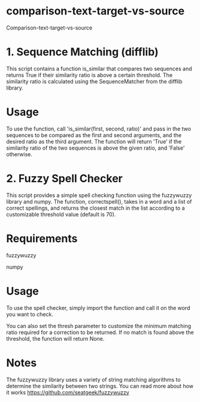 # comparison-text-target-vs-source
Comparison-text-target-vs-source

# 1. Sequence Matching (difflib)
This script contains a function is_similar that compares two sequences and returns True if their similarity ratio is above a certain threshold. The similarity ratio is calculated using the SequenceMatcher from the difflib library.

# Usage
To use the function, call 'is_similar(first, second, ratio)' and pass in the two sequences to be compared as the first and second arguments, and the desired ratio as the third argument. The function will return 'True' if the similarity ratio of the two sequences is above the given ratio, and 'False' otherwise.


# 2. Fuzzy Spell Checker
This script provides a simple spell checking function using the fuzzywuzzy library and numpy. The function, correctspell(), takes in a word and a list of correct spellings, and returns the closest match in the list according to a customizable threshold value (default is 70).

# Requirements
  
  fuzzywuzzy
  
  numpy

# Usage

To use the spell checker, simply import the function and call it on the word you want to check. 

You can also set the thresh parameter to customize the minimum matching ratio required for a correction to be returned. If no match is found above the threshold, the function will return None.

# Notes

The fuzzywuzzy library uses a variety of string matching algorithms to determine the similarity between two strings. You can read more about how it works https://github.com/seatgeek/fuzzywuzzy
